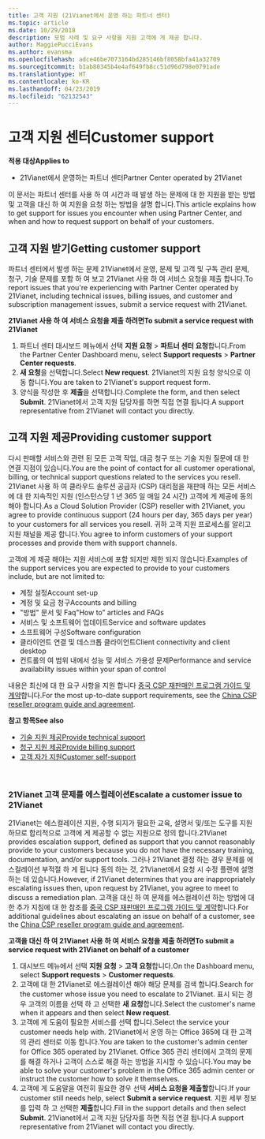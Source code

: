 ```yaml
---
title: 고객 지원 (21Vianet에서 운영 하는 파트너 센터)
ms.topic: article
ms.date: 10/29/2018
description: 모범 사례 및 요구 사항을 지원 고객에 게 제공 합니다.
author: MaggiePucciEvans
ms.author: evansma
ms.openlocfilehash: adce46be7073164bd285146bf8058bfa41a32709
ms.sourcegitcommit: b1ab80345b4e4af649fb8cc51d96d798e0791ade
ms.translationtype: HT
ms.contentlocale: ko-KR
ms.lasthandoff: 04/23/2019
ms.locfileid: "62132543"
---
```

# <a name="customer-support"></a><span data-ttu-id="761e7-103">고객 지원 센터</span><span class="sxs-lookup"><span data-stu-id="761e7-103">Customer support</span></span>

<span data-ttu-id="761e7-104">**적용 대상**</span><span class="sxs-lookup"><span data-stu-id="761e7-104">**Applies to**</span></span>

-   <span data-ttu-id="761e7-105">21Vianet에서 운영하는 파트너 센터</span><span class="sxs-lookup"><span data-stu-id="761e7-105">Partner Center operated by 21Vianet</span></span>

<span data-ttu-id="761e7-106">이 문서는 파트너 센터를 사용 하 여 시간과 때 발생 하는 문제에 대 한 지원을 받는 방법 및 고객을 대신 하 여 지원을 요청 하는 방법을 설명 합니다.</span><span class="sxs-lookup"><span data-stu-id="761e7-106">This article explains how to get support for issues you encounter when using Partner Center, and when and how to request support on behalf of your customers.</span></span> 

## <a name="getting-customer-support"></a><span data-ttu-id="761e7-107">고객 지원 받기</span><span class="sxs-lookup"><span data-stu-id="761e7-107">Getting customer support</span></span>

<span data-ttu-id="761e7-108">파트너 센터에서 발생 하는 문제 21Vianet에서 운영, 문제 및 고객 및 구독 관리 문제, 청구, 기술 문제를 포함 하 여 보고 21Vianet 사용 하 여 서비스 요청을 제출 합니다.</span><span class="sxs-lookup"><span data-stu-id="761e7-108">To report issues that you're experiencing with Partner Center operated by 21Vianet, including technical issues, billing issues, and customer and subscription management issues, submit a service request with 21Vianet.</span></span>

<span data-ttu-id="761e7-109">**21Vianet 사용 하 여 서비스 요청을 제출 하려면**</span><span class="sxs-lookup"><span data-stu-id="761e7-109">**To submit a service request with 21Vianet**</span></span>

1. <span data-ttu-id="761e7-110">파트너 센터 대시보드 메뉴에서 선택 **지원 요청** &gt; **파트너 센터 요청**합니다.</span><span class="sxs-lookup"><span data-stu-id="761e7-110">From the Partner Center Dashboard menu, select **Support requests** &gt; **Partner Center requests**.</span></span>
2. <span data-ttu-id="761e7-111">**새 요청**을 선택합니다.</span><span class="sxs-lookup"><span data-stu-id="761e7-111">Select **New request**.</span></span> <span data-ttu-id="761e7-112">21Vianet의 지원 요청 양식으로 이동 합니다.</span><span class="sxs-lookup"><span data-stu-id="761e7-112">You are taken to 21Vianet's support request form.</span></span> 
3. <span data-ttu-id="761e7-113">양식을 작성한 후 **제출**을 선택합니다.</span><span class="sxs-lookup"><span data-stu-id="761e7-113">Complete the form, and then select **Submit**.</span></span> <span data-ttu-id="761e7-114">21Vianet에서 고객 지원 담당자를 하면 직접 연결 됩니다.</span><span class="sxs-lookup"><span data-stu-id="761e7-114">A support representative from 21Vianet will contact you directly.</span></span>

## <a name="providing-customer-support"></a><span data-ttu-id="761e7-115">고객 지원 제공</span><span class="sxs-lookup"><span data-stu-id="761e7-115">Providing customer support</span></span>

<span data-ttu-id="761e7-116">다시 판매할 서비스와 관련 된 모든 고객 작업, 대금 청구 또는 기술 지원 질문에 대 한 연결 지점이 있습니다.</span><span class="sxs-lookup"><span data-stu-id="761e7-116">You are the point of contact for all customer operational, billing, or technical support questions related to the services you resell.</span></span> <span data-ttu-id="761e7-117">21Vianet 사용 하 여 클라우드 솔루션 공급자 (CSP) 대리점을 재판매 하는 모든 서비스에 대 한 지속적인 지원 (인스턴스당 1 년 365 일 매일 24 시간) 고객에 게 제공에 동의 해야 합니다.</span><span class="sxs-lookup"><span data-stu-id="761e7-117">As a Cloud Solution Provider (CSP) reseller with 21Vianet, you agree to provide continuous support (24 hours per day, 365 days per year) to your customers for all services you resell.</span></span> <span data-ttu-id="761e7-118">귀하 고객 지원 프로세스를 알리고 지원 채널을 제공 합니다.</span><span class="sxs-lookup"><span data-stu-id="761e7-118">You agree to inform customers of your support processes and provide them with support channels.</span></span>  

<span data-ttu-id="761e7-119">고객에 게 제공 해야는 지원 서비스에 포함 되지만 제한 되지 않습니다.</span><span class="sxs-lookup"><span data-stu-id="761e7-119">Examples of the support services you are expected to provide to your customers include, but are not limited to:</span></span>
 
-   <span data-ttu-id="761e7-120">계정 설정</span><span class="sxs-lookup"><span data-stu-id="761e7-120">Account set-up</span></span> 
-   <span data-ttu-id="761e7-121">계정 및 요금 청구</span><span class="sxs-lookup"><span data-stu-id="761e7-121">Accounts and billing</span></span> 
-   <span data-ttu-id="761e7-122">"방법" 문서 및 Faq</span><span class="sxs-lookup"><span data-stu-id="761e7-122">"How to” articles and FAQs</span></span> 
-   <span data-ttu-id="761e7-123">서비스 및 소프트웨어 업데이트</span><span class="sxs-lookup"><span data-stu-id="761e7-123">Service and software updates</span></span> 
-   <span data-ttu-id="761e7-124">소프트웨어 구성</span><span class="sxs-lookup"><span data-stu-id="761e7-124">Software configuration</span></span> 
-   <span data-ttu-id="761e7-125">클라이언트 연결 및 데스크톱 클라이언트</span><span class="sxs-lookup"><span data-stu-id="761e7-125">Client connectivity and client desktop</span></span>
-   <span data-ttu-id="761e7-126">컨트롤의 여 범위 내에서 성능 및 서비스 가용성 문제</span><span class="sxs-lookup"><span data-stu-id="761e7-126">Performance and service availability issues within your span of control</span></span> 

<span data-ttu-id="761e7-127">내용은 최신에 대 한 요구 사항을 지원 합니다 [중국 CSP 재판매인 프로그램 가이드 및 계약](csp-program-guide-and-agreements.md)합니다.</span><span class="sxs-lookup"><span data-stu-id="761e7-127">For the most up-to-date support requirements, see the [China CSP reseller program guide and agreement](csp-program-guide-and-agreements.md).</span></span>

<span data-ttu-id="761e7-128">**참고 항목**</span><span class="sxs-lookup"><span data-stu-id="761e7-128">**See also**</span></span>

-   [<span data-ttu-id="761e7-129">기술 지원 제공</span><span class="sxs-lookup"><span data-stu-id="761e7-129">Provide technical support</span></span>](provide-technical-support.md)
-   [<span data-ttu-id="761e7-130">청구 지원 제공</span><span class="sxs-lookup"><span data-stu-id="761e7-130">Provide billing support</span></span>](provide-billing-support.md)
-   [<span data-ttu-id="761e7-131">고객 자가 지원</span><span class="sxs-lookup"><span data-stu-id="761e7-131">Customer self-support</span></span>](customer-self-support.md)

 
### <a name="escalate-a-customer-issue-to-21vianet"></a><span data-ttu-id="761e7-132">21Vianet 고객 문제를 에스컬레이션</span><span class="sxs-lookup"><span data-stu-id="761e7-132">Escalate a customer issue to 21Vianet</span></span> 

<span data-ttu-id="761e7-133">21Vianet는 에스컬레이션 지원, 수행 되지가 필요한 교육, 설명서 및/또는 도구를 지원 하므로 합리적으로 고객에 게 제공할 수 없는 지원으로 정의 합니다.</span><span class="sxs-lookup"><span data-stu-id="761e7-133">21Vianet provides escalation support, defined as support that you cannot reasonably provide to your customers because you do not have the necessary training, documentation, and/or support tools.</span></span> <span data-ttu-id="761e7-134">그러나 21Vianet 결정 하는 경우 문제를 에스컬레이션 부적절 하 게 됩니다 동의 하는 것, 21Vianet에서 요청 시 수정 플랜에 설명 하는 데 있습니다.</span><span class="sxs-lookup"><span data-stu-id="761e7-134">However, if 21Vianet determines that you are inappropriately escalating issues then, upon request by 21Vianet, you agree to meet to discuss a remediation plan.</span></span> <span data-ttu-id="761e7-135">고객을 대신 하 여 문제를 에스컬레이션 하는 방법에 대 한 추가 지침에 대 한 참조를 [중국 CSP 재판매인 프로그램 가이드 및 계약](csp-program-guide-and-agreements.md)합니다.</span><span class="sxs-lookup"><span data-stu-id="761e7-135">For additional guidelines about escalating an issue on behalf of a customer, see the [China CSP reseller program guide and agreement](csp-program-guide-and-agreements.md).</span></span>

<span data-ttu-id="761e7-136">**고객을 대신 하 여 21Vianet 사용 하 여 서비스 요청을 제출 하려면**</span><span class="sxs-lookup"><span data-stu-id="761e7-136">**To submit a service request with 21Vianet on behalf of a customer**</span></span>

1. <span data-ttu-id="761e7-137">대시보드 메뉴에서 선택 **지원 요청** &gt; **고객 요청**합니다.</span><span class="sxs-lookup"><span data-stu-id="761e7-137">On the Dashboard menu, select **Support requests** &gt; **Customer requests**.</span></span>
2. <span data-ttu-id="761e7-138">고객에 대 한 21Vianet로 에스컬레이션 해야 해당 문제를 검색 합니다.</span><span class="sxs-lookup"><span data-stu-id="761e7-138">Search for the customer whose issue you need to escalate to 21Vianet.</span></span> <span data-ttu-id="761e7-139">표시 되는 경우 고객의 이름을 선택 하 고 선택한 **새 요청**합니다.</span><span class="sxs-lookup"><span data-stu-id="761e7-139">Select the customer's name when it appears and then select **New request**.</span></span>
3. <span data-ttu-id="761e7-140">고객에 게 도움이 필요한 서비스를 선택 합니다.</span><span class="sxs-lookup"><span data-stu-id="761e7-140">Select the service your customer needs help with.</span></span> <span data-ttu-id="761e7-141">21Vianet에서 운영 하는 Office 365에 대 한 고객의 관리 센터로 이동 합니다.</span><span class="sxs-lookup"><span data-stu-id="761e7-141">You are taken to the customer's admin center for Office 365 operated by 21Vianet.</span></span> <span data-ttu-id="761e7-142">Office 365 관리 센터에서 고객의 문제를 해결 하거나 고객이 스스로 해결 하는 방법을 지시할 수 있습니다.</span><span class="sxs-lookup"><span data-stu-id="761e7-142">You may be able to solve your customer's problem in the Office 365 admin center or instruct the customer how to solve it themselves.</span></span>
4. <span data-ttu-id="761e7-143">고객에 게 도움말을 여전히 필요한 경우 선택 **서비스 요청을 제출할**합니다.</span><span class="sxs-lookup"><span data-stu-id="761e7-143">If your customer still needs help, select **Submit a service request**.</span></span> <span data-ttu-id="761e7-144">지원 세부 정보를 입력 하 고 선택한 **제출**합니다.</span><span class="sxs-lookup"><span data-stu-id="761e7-144">Fill in the support details and then select **Submit**.</span></span> <span data-ttu-id="761e7-145">21Vianet에서 고객 지원 담당자를 하면 직접 연결 됩니다.</span><span class="sxs-lookup"><span data-stu-id="761e7-145">A support representative from 21Vianet will contact you directly.</span></span>




 




